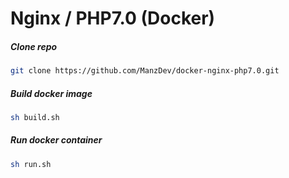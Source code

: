 # Nginx / PHP7.0 (Docker)

##### Clone repo

```bash
git clone https://github.com/ManzDev/docker-nginx-php7.0.git
```

##### Build docker image

```bash
sh build.sh
```

##### Run docker container

```bash
sh run.sh
```
